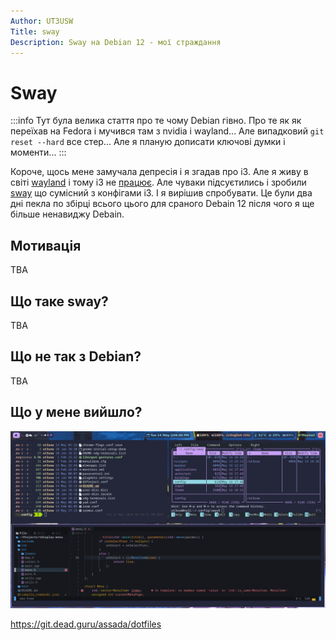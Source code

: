 ```yaml
---
Author: UT3USW
Title: sway
Description: Sway на Debian 12 - мої страждання
---
```


# Sway

:::info
Тут була велика стаття про те чому Debian гівно. Про те як як переїхав на Fedora і мучився там з nvidia і wayland... Але випадковий `git reset --hard` все стер... Але я планую дописати ключові думки і моменти...
:::

Короче, щось мене замучала депресія і я згадав про i3. Але я живу в світі [wayland](https://wayland.freedesktop.org/) і тому i3 не [працює](https://github.com/i3/i3/discussions/5845). Але чуваки підсуєтились і зробили [sway](https://github.com/swaywm/sway) що сумісний з конфігами i3. І я вирішив спробувати. Це були два дні пекла по збірці всього цього для сраного Debain 12 після чого я ще більше ненавиджу Debain.

## Мотивація
TBA

## Що таке sway?
TBA

## Що не так з Debian?
TBA

## Що у мене вийшло?
![вже застарілий скріншот](./img/sway.png)

https://git.dead.guru/assada/dotfiles
